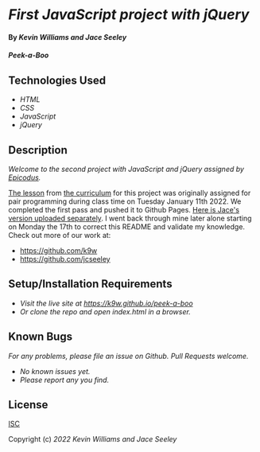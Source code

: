# _First JavaScript project with jQuery_

#### By _**Kevin Williams**_ _and_ _**Jace Seeley**_

#### _Peek-a-Boo_

## Technologies Used

* _HTML_
* _CSS_
* _JavaScript_
* _jQuery_

## Description

_Welcome to the second project with JavaScript and jQuery assigned by [Epicodus](https://epicodus.com)._

[The
lesson](https://www.learnhowtoprogram.com/introduction-to-programming/javascript-and-jquery/simple-effects)
from [the curriculum](https://learnhowtoprogram.com) for this project was originally assigned for pair programming during class time on Tuesday January 11th 2022. We completed the first pass and pushed it to Github Pages. [Here is Jace's version uploaded separately](https://github.com/jcseeley/peek-a-boo). I went back through mine later alone starting on Monday the 17th to correct this README and validate my knowledge. Check out more of our work at:

 * https://github.com/k9w
 * https://github.com/jcseeley


## Setup/Installation Requirements

* _Visit the live site at https://k9w.github.io/peek-a-boo_
* _Or clone the repo and open index.html in a browser._


## Known Bugs

_For any problems, please file an issue on Github. Pull Requests welcome._

- _No known issues yet._
- _Please report any you find._


## License

[ISC](https://choosealicense.com/licenses/isc)

Copyright (c) _2022_ _Kevin Williams_ _and_ _Jace Seeley_
